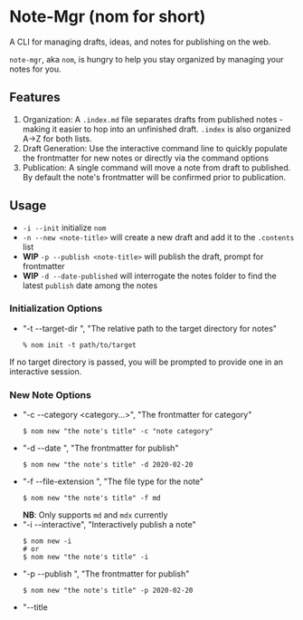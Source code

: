 # Note-Mgr (nom for short)

A CLI for managing drafts, ideas, and notes for publishing on the web.

`note-mgr`, aka `nom`, is hungry to help you stay organized by managing your notes for you.

## Features

1. Organization: A `.index.md` file separates drafts from published notes - making it easier to hop into an unfinished draft. `.index` is also organized A->Z for both lists.
1. Draft Generation: Use the interactive command line to quickly populate the frontmatter for new notes or directly via the command options
1. Publication: A single command will move a note from draft to published. By default the note's frontmatter will be confirmed prior to publication.

## Usage

-   `-i --init` initialize `nom`
-   `-n --new <note-title>` will create a new draft and add it to the `.contents` list
-   **WIP** `-p --publish <note-title>` will publish the draft, prompt for frontmatter
-   **WIP** `-d --date-published` will interrogate the notes folder to find the latest `publish` date among the notes

### Initialization Options

-   "-t --target-dir <directoryPath>", "The relative path to the target directory for notes"
    ```shell
    % nom init -t path/to/target
    ```

If no target directory is passed, you will be prompted to provide one in an interactive session.

### New Note Options

-   "-c --category <category...>", "The frontmatter for category"
    ```shell
    $ nom new "the note's title" -c "note category"
    ```
-   "-d --date <date>", "The frontmatter for publish"
    ```shell
    $ nom new "the note's title" -d 2020-02-20
    ```
-   "-f --file-extension <file-extension>", "The file type for the note"
    ```shell
    $ nom new "the note's title" -f md
    ```
    **NB**: Only supports `md` and `mdx` currently
-   "-i --interactive", "Interactively publish a note"
    ```shell
    $ nom new -i
    # or
    $ nom new "the note's title" -i
    ```
-   "-p --publish <date>", "The frontmatter for publish"
    ```shell
    $ nom new "the note's title" -p 2020-02-20
    ```
-   "--title <title>", "The frontmatter for the title"
    ```shell
    $ nom new --title "the note's title"
    ```
-   "--custom [key:value...]", "Custom frontmatter"
    ```shell
    $ nom new "the note's title" --custom "my custom key":"my custom value" --custom "secondKey":"secondValue"
    ```
-   "--private", "The frontmatter for private", false
    ```shell
    $ nom new "the note's title" --private
    ```
-   "-t --tags <tag...>", "The frontmatter for the tags"
    ```shell
    $ nom new "the note's title" -t "tag one" -t second -t "a third"
    ```

### Publish Options

### Date Published Options

## Installation

To use the CLI, install it globally:

```shell
$ yarn global add note-mgr
```

Then use it from the command line:

```shell
$ nom --help
```

## Local Development

`yarn build && yarn start` will launch the application locally.

If you want the experience of a globally installed CLI, create a link using `yarn link` from the root of the project. When done, clean up the link with `yarn unlink`.

### Troubleshooting

If you run into a `permission denied` error, make sure the script is executable:

```shell
zsh: permission denied: note-mgr
$ chmod +x index.js
```

## Reading Commit Logs

This project follows [SemVer](https://semver.org/) and an adaptation of the [conventional commit](https://www.conventionalcommits.org/en/v1.0.0/#specification) standard.

Commits are prefixed with the following emoji to indicate their purpose.

| Symbol | Interpretation           |
| ------ | ------------------------ |
| ✨     | feature                  |
| 🐛     | fix                      |
| 💅     | style                    |
| 🧼     | chore                    |
| 📝     | docs                     |
| 🐎     | perf                     |
| 🧪     | test                     |
| 🏗️     | refactor                 |
| 🧰     | tooling / infrastructure |
| 🚀     | major version bump       |
| 📦     | minor version bump       |
